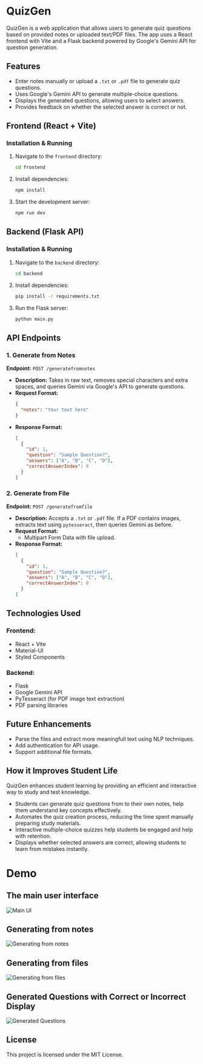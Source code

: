 # QuizGen

QuizGen is a web application that allows users to generate quiz questions based on provided notes or uploaded text/PDF files. The app uses a React frontend with Vite and a Flask backend powered by Google's Gemini API for question generation.

## Features

- Enter notes manually or upload a `.txt` or `.pdf` file to generate quiz questions.
- Uses Google's Gemini API to generate multiple-choice questions.
- Displays the generated questions, allowing users to select answers.
- Provides feedback on whether the selected answer is correct or not.

## Frontend (React + Vite)

### Installation & Running

1. Navigate to the `frontend` directory:
   ```sh
   cd frontend
   ```
2. Install dependencies:
   ```sh
   npm install
   ```
3. Start the development server:
   ```sh
   npm run dev
   ```

## Backend (Flask API)

### Installation & Running

1. Navigate to the `backend` directory:
   ```sh
   cd backend
   ```
2. Install dependencies:
   ```sh
   pip install -r requirements.txt
   ```
3. Run the Flask server:
   ```sh
   python main.py
   ```

## API Endpoints

### 1. Generate from Notes

**Endpoint:** `POST /generatefromnotes`

- **Description:** Takes in raw text, removes special characters and extra spaces, and queries Gemini via Google's API to generate questions.
- **Request Format:**
  ```json
  {
    "notes": "Your text here"
  }
  ```
- **Response Format:**
  ```json
  [
    {
      "id": 1,
      "question": "Sample Question?",
      "answers": ["A", "B", "C", "D"],
      "correctAnswerIndex": 0
    }
  ]
  ```

### 2. Generate from File

**Endpoint:** `POST /generatefromfile`

- **Description:** Accepts a `.txt` or `.pdf` file. If a PDF contains images, extracts text using `pytesseract`, then queries Gemini as before.
- **Request Format:**
  - Multipart Form Data with file upload.
- **Response Format:**
  ```json
  [
    {
      "id": 1,
      "question": "Sample Question?",
      "answers": ["A", "B", "C", "D"],
      "correctAnswerIndex": 0
    }
  ]
  ```

## Technologies Used

### Frontend:

- React + Vite
- Material-UI
- Styled Components

### Backend:

- Flask
- Google Gemini API
- PyTesseract (for PDF image text extraction)
- PDF parsing libraries

## Future Enhancements

- Parse the files and extract more meaningfull text using NLP techniques.
- Add authentication for API usage.
- Support additional file formats.

## How it Improves Student Life

QuizGen enhances student learning by providing an efficient and interactive way to study and test knowledge. 
- Students can generate quiz questions from to their own notes, help them understand key concepts effectively.
- Automates the quiz creation process, reducing the time spent manually preparing study materials.
- Interactive multiple-choice quizzes help students be engaged and help with retention.
- Displays whether selected answers are correct, allowing students to learn from mistakes instantly.

# Demo

## The main user interface
![Main UI](demo/main-ui.png)

## Generating from notes
![Generating from notes](demo/fromnotes.png)

## Generating from files
![Generating from files](demo/fromfile.png)

## Generated Questions with Correct or Incorrect Display
![Generated Questions](demo/generated.png)

## License

This project is licensed under the MIT License.
